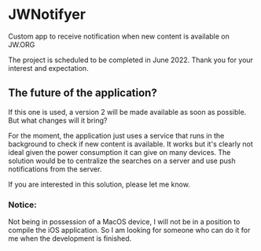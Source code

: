 # JWNotifyer
Custom app to receive notification when new content is available on JW.ORG

The project is scheduled to be completed in June 2022.
Thank you for your interest and expectation.

## The future of the application?

If this one is used, a version 2 will be made available as soon as possible. But what changes will it bring?

For the moment, the application just uses a service that runs in the background to check if new content is available. It works but it's clearly not ideal given the power consumption it can give on many devices. The solution would be to centralize the searches on a server and use push notifications from the server.

If you are interested in this solution, please let me know.

### Notice: 

Not being in possession of a MacOS device, I will not be in a position to compile the iOS application. So I am looking for someone who can do it for me when the development is finished.
